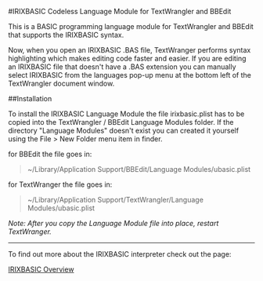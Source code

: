 #IRIXBASIC Codeless Language Module for TextWrangler and BBEdit

This is a BASIC programming language module for TextWrangler and BBEdit that supports the IRIXBASIC syntax.

Now, when you open an IRIXBASIC .BAS file, TextWranger performs syntax highlighting which makes editing code faster and easier. If you are editing an IRIXBASIC file that doesn't have a .BAS extension you can manually select IRIXBASIC from the languages pop-up menu at the bottom left of the TextWrangler document window.

##Installation 

To install the IRIXBASIC Language Module the file irixbasic.plist has to be copied into the TextWrangler / BBEdit Language Modules folder. If the directory "Language Modules" doesn't exist you can created it yourself using the File > New Folder menu item in finder.


for BBEdit the file goes in:

   > ~/Library/Application Support/BBEdit/Language Modules/ubasic.plist
   
   

for TextWranger the file goes in:

   > ~/Library/Application Support/TextWrangler/Language Modules/ubasic.plist


_Note: After you copy the Language Module file into place, restart TextWranger._

* * *

To find out more about the IRIXBASIC interpreter check out the page:

[IRIXBASIC Overview]( http://www.andrewhazelden.com/blog/2012/07/now-presenting-irixbasic/)